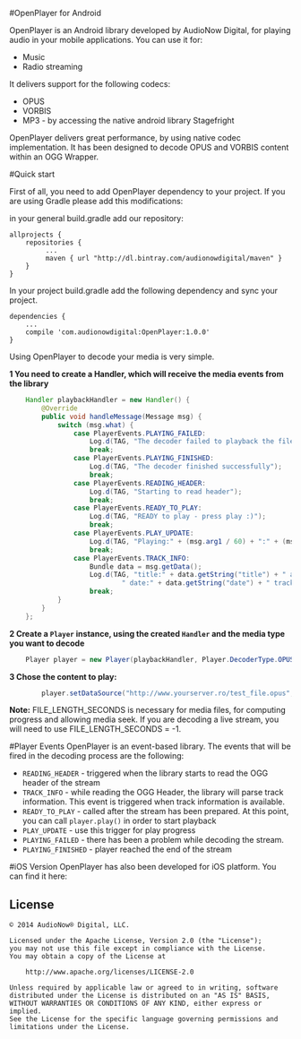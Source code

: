 #OpenPlayer for Android

OpenPlayer is an Android library developed by AudioNow Digital, for playing audio in your mobile applications. You can use it for:

*  Music
*  Radio streaming

It delivers support for the following codecs:

*  OPUS
*  VORBIS
*  MP3 - by accessing the native android library Stagefright

OpenPlayer delivers great performance, by using native codec implementation. It has been designed to decode OPUS and VORBIS content within an OGG Wrapper.


#Quick start

First of all, you need to add OpenPlayer dependency to your project. If you are using Gradle please add this modifications:

in your general build.gradle add our repository:

```
allprojects {
    repositories {
         ...
         maven { url "http://dl.bintray.com/audionowdigital/maven" }
    }
}
```

In your project build.gradle add the following dependency and sync your project.

```
dependencies {
    ...
    compile 'com.audionowdigital:OpenPlayer:1.0.0'
}
```



Using OpenPlayer to decode your media is very simple. 

**1 You need to create a Handler, which will receive the media events from the library**

```java
    Handler playbackHandler = new Handler() {
        @Override
        public void handleMessage(Message msg) {
            switch (msg.what) {
                case PlayerEvents.PLAYING_FAILED:
                    Log.d(TAG, "The decoder failed to playback the file, check logs for more details");
                    break;
                case PlayerEvents.PLAYING_FINISHED:
                    Log.d(TAG, "The decoder finished successfully");
                    break;
                case PlayerEvents.READING_HEADER:
                    Log.d(TAG, "Starting to read header");
                    break;
                case PlayerEvents.READY_TO_PLAY:
                    Log.d(TAG, "READY to play - press play :)");
                    break;
                case PlayerEvents.PLAY_UPDATE:
                    Log.d(TAG, "Playing:" + (msg.arg1 / 60) + ":" + (msg.arg1 % 60) + " (" + (msg.arg1) + "s)");
                    break;
                case PlayerEvents.TRACK_INFO:
                    Bundle data = msg.getData();
                    Log.d(TAG, "title:" + data.getString("title") + " artist:" + data.getString("artist") + " album:" + data.getString("album") +
                            " date:" + data.getString("date") + " track:" + data.getString("track"));
                    break;
            }
        }
    };
```

**2 Create a `Player` instance, using the created `Handler` and the media type you want to decode**

```java
    Player player = new Player(playbackHandler, Player.DecoderType.OPUS);
```

**3 Chose the content to play:**

```java
        player.setDataSource("http://www.yourserver.ro/test_file.opus", FILE_LENGTH_SECONDS);
```

**Note:** FILE_LENGTH_SECONDS is necessary for media files, for computing progress and allowing media seek. If you are decoding a live stream, you will need to use FILE_LENGTH_SECONDS = -1.

#Player Events
OpenPlayer is an event-based library. The events that will be fired in the decoding process are the following:

-  `READING_HEADER` - triggered when the library starts to read the OGG header of the stream
-  `TRACK_INFO` - while reading the OGG Header, the library will parse track information. This event is triggered when track information is available.
-  `READY_TO_PLAY` - called after the stream has been prepared. At this point, you can call `player.play()` in order to start playback
-  `PLAY_UPDATE` - use this trigger for play progress
-  `PLAYING_FAILED` - there has been a problem while decoding the stream.
-  `PLAYING_FINISHED` - player reached the end of the stream


#iOS Version
OpenPlayer has also been developed for iOS platform. You can find it here:



License
-------

	© 2014 AudioNow® Digital, LLC.

    Licensed under the Apache License, Version 2.0 (the "License");
    you may not use this file except in compliance with the License.
    You may obtain a copy of the License at
    
        http://www.apache.org/licenses/LICENSE-2.0
    
    Unless required by applicable law or agreed to in writing, software
    distributed under the License is distributed on an "AS IS" BASIS,
    WITHOUT WARRANTIES OR CONDITIONS OF ANY KIND, either express or implied.
    See the License for the specific language governing permissions and
    limitations under the License.
